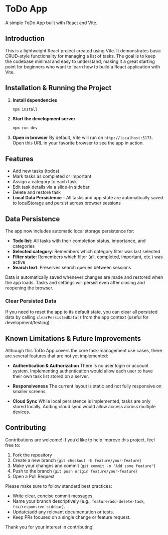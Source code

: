 # ToDo App

A simple ToDo App built with React and Vite.

## Introduction

This is a lightweight React project created using Vite. It demonstrates basic CRUD-style functionality for managing a list of tasks. The goal is to keep the codebase minimal and easy to understand, making it a great starting point for beginners who want to learn how to build a React application with Vite.

## Installation & Running the Project

1. **Install dependencies**

    ```bash
    npm install
    ```

2. **Start the development server**

    ```bash
    npm run dev
    ```

3. **Open in browser**
   By default, Vite will run on `http://localhost:5173`. Open this URL in your favorite browser to see the app in action.

## Features

- Add new tasks (todos)
- Mark tasks as completed or important
- Assign a category to each task
- Edit task details via a slide-in sidebar
- Delete and restore task
- **Local Data Persistence** - All tasks and app state are automatically saved to localStorage and persist across browser sessions

## Data Persistence

The app now includes automatic local storage persistence for:

- **Todo list**: All tasks with their completion status, importance, and categories
- **Selected category**: Remembers which category filter was last selected
- **Filter state**: Remembers which filter (all, completed, important, etc.) was active
- **Search text**: Preserves search queries between sessions

Data is automatically saved whenever changes are made and restored when the app loads. Tasks and settings will persist even after closing and reopening the browser.

### Clear Persisted Data

If you need to reset the app to its default state, you can clear all persisted data by calling `clearPersistedData()` from the app context (useful for development/testing).

## Known Limitations & Future Improvements

Although this ToDo App covers the core task-management use cases, there are several features that are not yet implemented:

- **Authentication & Authorization**
  There is no user login or account system. Implementing authentication would allow each user to have their own task list stored on a server.

- **Responsiveness**
  The current layout is static and not fully responsive on smaller screens.

- **Cloud Sync**
  While local persistence is implemented, tasks are only stored locally. Adding cloud sync would allow access across multiple devices.

## Contributing

Contributions are welcome! If you’d like to help improve this project, feel free to:

1. Fork the repository
2. Create a new branch (`git checkout -b feature/your-feature`)
3. Make your changes and commit (`git commit -m "Add some feature"`)
4. Push to the branch (`git push origin feature/your-feature`)
5. Open a Pull Request

Please make sure to follow standard best practices:

- Write clear, concise commit messages.
- Name your branch descriptively (e.g., `feature/add-delete-task`, `fix/responsive-sidebar`).
- Update/add any relevant documentation or tests.
- Keep PRs focused on a single change or feature request.

Thank you for your interest in contributing!
